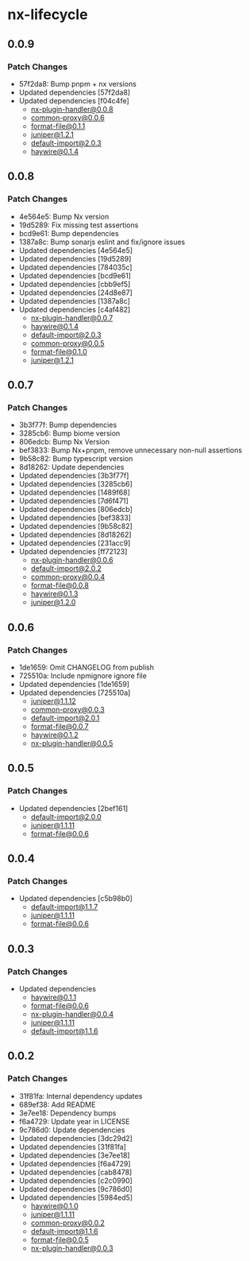 # nx-lifecycle

## 0.0.9

### Patch Changes

- 57f2da8: Bump pnpm + nx versions
- Updated dependencies [57f2da8]
- Updated dependencies [f04c4fe]
  - nx-plugin-handler@0.0.8
  - common-proxy@0.0.6
  - format-file@0.1.1
  - juniper@1.2.1
  - default-import@2.0.3
  - haywire@0.1.4

## 0.0.8

### Patch Changes

- 4e564e5: Bump Nx version
- 19d5289: Fix missing test assertions
- bcd9e61: Bump dependencies
- 1387a8c: Bump sonarjs eslint and fix/ignore issues
- Updated dependencies [4e564e5]
- Updated dependencies [19d5289]
- Updated dependencies [784035c]
- Updated dependencies [bcd9e61]
- Updated dependencies [cbb9ef5]
- Updated dependencies [24d8e87]
- Updated dependencies [1387a8c]
- Updated dependencies [c4af482]
  - nx-plugin-handler@0.0.7
  - haywire@0.1.4
  - default-import@2.0.3
  - common-proxy@0.0.5
  - format-file@0.1.0
  - juniper@1.2.1

## 0.0.7

### Patch Changes

- 3b3f77f: Bump dependencies
- 3285cb6: Bump biome version
- 806edcb: Bump Nx Version
- bef3833: Bump Nx+pnpm, remove unnecessary non-null assertions
- 9b58c82: Bump typescript version
- 8d18262: Update dependencies
- Updated dependencies [3b3f77f]
- Updated dependencies [3285cb6]
- Updated dependencies [1489f68]
- Updated dependencies [7d6f471]
- Updated dependencies [806edcb]
- Updated dependencies [bef3833]
- Updated dependencies [9b58c82]
- Updated dependencies [8d18262]
- Updated dependencies [231acc9]
- Updated dependencies [ff72123]
  - nx-plugin-handler@0.0.6
  - default-import@2.0.2
  - common-proxy@0.0.4
  - format-file@0.0.8
  - haywire@0.1.3
  - juniper@1.2.0

## 0.0.6

### Patch Changes

- 1de1659: Omit CHANGELOG from publish
- 725510a: Include npmignore ignore file
- Updated dependencies [1de1659]
- Updated dependencies [725510a]
  - juniper@1.1.12
  - common-proxy@0.0.3
  - default-import@2.0.1
  - format-file@0.0.7
  - haywire@0.1.2
  - nx-plugin-handler@0.0.5

## 0.0.5

### Patch Changes

- Updated dependencies [2bef161]
  - default-import@2.0.0
  - juniper@1.1.11
  - format-file@0.0.6

## 0.0.4

### Patch Changes

- Updated dependencies [c5b98b0]
  - default-import@1.1.7
  - juniper@1.1.11
  - format-file@0.0.6

## 0.0.3

### Patch Changes

- Updated dependencies
  - haywire@0.1.1
  - format-file@0.0.6
  - nx-plugin-handler@0.0.4
  - juniper@1.1.11
  - default-import@1.1.6

## 0.0.2

### Patch Changes

- 31f81fa: Internal dependency updates
- 689ef38: Add README
- 3e7ee18: Dependency bumps
- f6a4729: Update year in LICENSE
- 9c786d0: Update dependencies
- Updated dependencies [3dc29d2]
- Updated dependencies [31f81fa]
- Updated dependencies [3e7ee18]
- Updated dependencies [f6a4729]
- Updated dependencies [cab8478]
- Updated dependencies [c2c0990]
- Updated dependencies [9c786d0]
- Updated dependencies [5984ed5]
  - haywire@0.1.0
  - juniper@1.1.11
  - common-proxy@0.0.2
  - default-import@1.1.6
  - format-file@0.0.5
  - nx-plugin-handler@0.0.3
